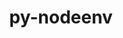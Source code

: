 ---
title: "py-nodeenv"
layout: cache
categories: [package, develop]
meta: {"compilers": ["gcc@11.4.0", "gcc@9.4.0", "none"], "num_specs": 25, "num_specs_by_stack": {"e4s": 18, "e4s-neoverse_v1": 4, "e4s-power": 3, "root": 25}, "oss": ["ubuntu20.04", "ubuntu22.04"], "platforms": ["linux"], "stacks": ["e4s", "e4s-neoverse_v1", "e4s-power", "root"], "targets": ["neoverse_v1", "ppc64le", "x86_64_v3"], "versions": ["1.9.1"]}
spec_details: [{"compiler": "none", "hash": "764r7gfecpl2g5snyymujqjcamuyv5sy", "os": "ubuntu22.04", "platform": "linux", "size": "-", "stacks": ["e4s", "root"], "target": "x86_64_v3", "variants": ["build_system=python_pip"], "versions": ["1.9.1"]}, {"compiler": "none", "hash": "7btfaqxq4x7fn6wub2mrxttvvt4hxym4", "os": "ubuntu22.04", "platform": "linux", "size": "-", "stacks": ["e4s", "root"], "target": "x86_64_v3", "variants": ["build_system=python_pip"], "versions": ["1.9.1"]}, {"compiler": "gcc@11.4.0", "hash": "7ck4dhktbpw5es5ntwe5ogkq3usghszl", "os": "ubuntu22.04", "platform": "linux", "size": "-", "stacks": ["e4s-neoverse_v1", "root"], "target": "neoverse_v1", "variants": ["build_system=python_pip"], "versions": ["1.9.1"]}, {"compiler": "gcc@9.4.0", "hash": "a4x5jo5baqlneksysuctwpqbcim7r2ry", "os": "ubuntu20.04", "platform": "linux", "size": "-", "stacks": ["e4s-power", "root"], "target": "ppc64le", "variants": ["build_system=python_pip"], "versions": ["1.9.1"]}, {"compiler": "none", "hash": "brpj4zv4bwp6jsnnnvci3jnvhls4xufz", "os": "ubuntu22.04", "platform": "linux", "size": "-", "stacks": ["e4s", "root"], "target": "x86_64_v3", "variants": ["build_system=python_pip"], "versions": ["1.9.1"]}, {"compiler": "none", "hash": "cmqbwvpbmtxkkgj3hyx3ekgjo2lpmwqj", "os": "ubuntu22.04", "platform": "linux", "size": "-", "stacks": ["e4s", "root"], "target": "x86_64_v3", "variants": ["build_system=python_pip"], "versions": ["1.9.1"]}, {"compiler": "none", "hash": "cwqdjipqr32a73xtvwgnx4pox6ilvib5", "os": "ubuntu22.04", "platform": "linux", "size": "-", "stacks": ["e4s", "root"], "target": "x86_64_v3", "variants": ["build_system=python_pip"], "versions": ["1.9.1"]}, {"compiler": "gcc@11.4.0", "hash": "dc32m7n5itru4cfakh3bkjq55w7kbucl", "os": "ubuntu22.04", "platform": "linux", "size": "-", "stacks": ["e4s-neoverse_v1", "root"], "target": "neoverse_v1", "variants": ["build_system=python_pip"], "versions": ["1.9.1"]}, {"compiler": "none", "hash": "dgc37n4lvhpqbnnse5dlg2u4ijcvp5zo", "os": "ubuntu22.04", "platform": "linux", "size": "-", "stacks": ["e4s", "root"], "target": "x86_64_v3", "variants": ["build_system=python_pip"], "versions": ["1.9.1"]}, {"compiler": "gcc@11.4.0", "hash": "essj43gdhzqg6zjv3d23vl6qjrelcrey", "os": "ubuntu22.04", "platform": "linux", "size": "-", "stacks": ["e4s-neoverse_v1", "root"], "target": "neoverse_v1", "variants": ["build_system=python_pip"], "versions": ["1.9.1"]}, {"compiler": "none", "hash": "ggs7axvxw3y6z3fkzatgsmhjn2nxc3ol", "os": "ubuntu22.04", "platform": "linux", "size": "-", "stacks": ["e4s", "root"], "target": "x86_64_v3", "variants": ["build_system=python_pip"], "versions": ["1.9.1"]}, {"compiler": "none", "hash": "jrbap3yzothigmioa2idnivoeaqsen5e", "os": "ubuntu22.04", "platform": "linux", "size": "-", "stacks": ["e4s", "root"], "target": "x86_64_v3", "variants": ["build_system=python_pip"], "versions": ["1.9.1"]}, {"compiler": "none", "hash": "m3fl2ucoslfgc33gwqmax7ccm6j7dyia", "os": "ubuntu22.04", "platform": "linux", "size": "-", "stacks": ["e4s", "root"], "target": "x86_64_v3", "variants": ["build_system=python_pip"], "versions": ["1.9.1"]}, {"compiler": "none", "hash": "m5pjghfmbyddwyyaue6skh6n7xty636y", "os": "ubuntu22.04", "platform": "linux", "size": "-", "stacks": ["e4s", "root"], "target": "x86_64_v3", "variants": ["build_system=python_pip"], "versions": ["1.9.1"]}, {"compiler": "none", "hash": "mlg5a3fy3vnauleiewbii5fiddjuhihg", "os": "ubuntu22.04", "platform": "linux", "size": "-", "stacks": ["e4s", "root"], "target": "x86_64_v3", "variants": ["build_system=python_pip"], "versions": ["1.9.1"]}, {"compiler": "none", "hash": "pluex3op546clb3xengvsuszfyeovbl6", "os": "ubuntu22.04", "platform": "linux", "size": "-", "stacks": ["e4s", "root"], "target": "x86_64_v3", "variants": ["build_system=python_pip"], "versions": ["1.9.1"]}, {"compiler": "none", "hash": "pxohxkynnbrqzmbzdzkfrc3svllsgjhy", "os": "ubuntu22.04", "platform": "linux", "size": "-", "stacks": ["e4s", "root"], "target": "x86_64_v3", "variants": ["build_system=python_pip"], "versions": ["1.9.1"]}, {"compiler": "none", "hash": "rcvrw6kizjbstphmbv3pahaoubuwjff6", "os": "ubuntu22.04", "platform": "linux", "size": "-", "stacks": ["e4s", "root"], "target": "x86_64_v3", "variants": ["build_system=python_pip"], "versions": ["1.9.1"]}, {"compiler": "none", "hash": "rtxmb4zu3fbjz2qhyvpwuqy2kb2nywho", "os": "ubuntu22.04", "platform": "linux", "size": "-", "stacks": ["e4s", "root"], "target": "x86_64_v3", "variants": ["build_system=python_pip"], "versions": ["1.9.1"]}, {"compiler": "gcc@11.4.0", "hash": "uugmbqx6ktqill63xzkvbubvhtjhmbzg", "os": "ubuntu22.04", "platform": "linux", "size": "-", "stacks": ["e4s-neoverse_v1", "root"], "target": "neoverse_v1", "variants": ["build_system=python_pip"], "versions": ["1.9.1"]}, {"compiler": "gcc@9.4.0", "hash": "vpeqjaonllualvybutr7fbererm3w3iz", "os": "ubuntu20.04", "platform": "linux", "size": "-", "stacks": ["e4s-power", "root"], "target": "ppc64le", "variants": ["build_system=python_pip"], "versions": ["1.9.1"]}, {"compiler": "none", "hash": "wkhj4eibyttkjx76tcb35k6afnjaowhn", "os": "ubuntu22.04", "platform": "linux", "size": "-", "stacks": ["e4s", "root"], "target": "x86_64_v3", "variants": ["build_system=python_pip"], "versions": ["1.9.1"]}, {"compiler": "none", "hash": "xcb75dz57asp5x4qmqwqz72bf6a4vxu5", "os": "ubuntu22.04", "platform": "linux", "size": "-", "stacks": ["e4s", "root"], "target": "x86_64_v3", "variants": ["build_system=python_pip"], "versions": ["1.9.1"]}, {"compiler": "none", "hash": "xkstzc3tjrxtbvi2x3xbqys5rhpktiue", "os": "ubuntu22.04", "platform": "linux", "size": "-", "stacks": ["e4s", "root"], "target": "x86_64_v3", "variants": ["build_system=python_pip"], "versions": ["1.9.1"]}, {"compiler": "gcc@9.4.0", "hash": "ziolzsu4jdmhm5iyo5zarbkoaieapdk2", "os": "ubuntu20.04", "platform": "linux", "size": "-", "stacks": ["e4s-power", "root"], "target": "ppc64le", "variants": ["build_system=python_pip"], "versions": ["1.9.1"]}]
---